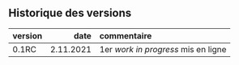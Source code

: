 ## Historique des versions

| version | date | commentaire |
| :-- | ---------: | :--------------- |
| 0.1RC | 2.11.2021 | 1er *work in progress* mis en ligne |
